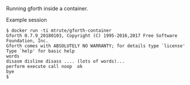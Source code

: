 Running gforth inside a container.

Example session 

```shell
$ docker run -ti mtrute/gforth-container
Gforth 0.7.9_20180103, Copyright (C) 1995-2016,2017 Free Software Foundation, Inc.
Gforth comes with ABSOLUTELY NO WARRANTY; for details type `license'
Type `help' for basic help
words 
disasm disline disass .... (lots of words)...
perform execute call noop  ok
bye 
$
```
